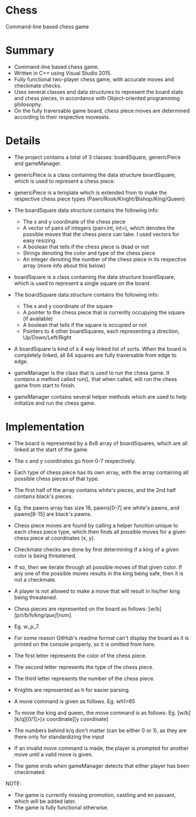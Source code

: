 # Chess
Command-line based chess game

# Summary
- Command-line based chess game.
- Written in C++ using Visual Studio 2015.
- Fully functional two-player chess game, with accurate moves and checkmate checks.
- Uses several classes and data structures to represent the board state and chess pieces, in accordance
with Object-oriented programming philosophy.
- On the fully traversable game board, chess piece moves are determined according to their respective
movesets.

# Details
- The project contains a total of 3 classes: boardSquare, genericPiece and gameManager.

- genericPiece is a class containing the data structure boardSquare, which is used to represent a chess piece.
- genericPiece is a template which is extended from to make the respective chess piece types (Pawn/Rook/Knight/Bishop/King/Queen)
- The boardSquare data structure contains the following info:
  - The x and y coordinate of the chess piece
  - A vector of pairs of integers (pair<int, int>), which denotes the possible moves that the chess piece can take. I used vectors for easy resizing.
  - A boolean that tells if the chess piece is dead or not
  - Strings denoting the color and type of the chess piece
  - An integer denoting the number of the chess piece in its respective array (more info about this below)

- boardSquare is a class containing the data structure boardSquare, which is used to represent a single square on the board.
- The boardSquare data structure contains the following info:
  - The x and y coordinate of the square
  - A pointer to the chess piece that is currently occupying the square (if available)
  - A boolean that tells if the square is occupied or not
  - Pointers to 4 other boardSquares, each representing a direction, Up/Down/Left/Right
- A boardSquare is kind of a 4 way linked list of sorts. When the board is completely linked, all 64 squares are fully traversable from edge to edge.

- gameManager is the class that is used to run the chess game. It contains a method called run(), that when called, will run the chess game from start to finish.
- gameManager contains several helper methods which are used to help initialize and run the chess game.

# Implementation

- The board is represented by a 8x8 array of boardSquares, which are all linked at the start of the game.
- The x and y coordinates go from 0-7 respectively.
- Each type of chess piece has its own array, with the array containing all possible chess pieces of that type.
- The first half of the array contains white's pieces, and the 2nd half contains black's pieces.
- Eg. the pawns array has size 16, pawns[0-7] are white's pawns, and pawns[8-15] are black's pawns.
- Chess piece moves are found by calling a helper function unique to each chess piece type, which then finds all possible moves for a given chess piece at coordinates (x, y).
- Checkmate checks are done by first determining if a king of a given color is being threatened.
- If so, then we iterate through all possible moves of that given color. If any one of the possible moves results in the king being safe, then it is not a checkmate.
- A player is not allowed to make a move that will result in his/her king being threatened.

- Chess pieces are represented on the board as follows: [w/b]_[p/r/b/h/kng/que]_[num].
- Eg. w_p_7.
- For some reason GitHub's readme format can't display the board as it is printed on the console properly, so it is omitted from here.

- The first letter represents the color of the chess piece.
- The second letter represents the type of the chess piece.
- The third letter represents the number of the chess piece.
- Knights are represented as h for easier parsing.
- A move command is given as follows. Eg. wh1>65
- To move the king and queen, the move command is as follows:
  Eg. [w/b][k/q][0/1]>[x coordinate][y coordinate]
- The numbers behind k/q don't matter (can be either 0 or 1), as they are there only for standardizing the input
- If an invalid move command is made, the player is prompted for another move until a valid move is given.
- The game ends when gameManager detects that either player has been checkmated.

NOTE:
- The game is currently missing promotion, castling and en passant, which will be added later.
- The game is fully functional otherwise.
